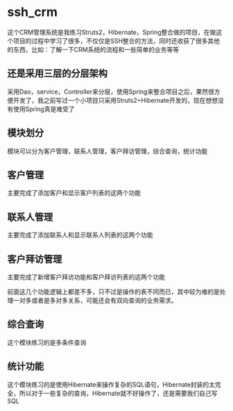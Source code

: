 # ssh_crm
这个CRM管理系统是我练习Struts2，Hibernate，Spring整合做的项目，在做这个项目的过程中学习了很多，不仅仅是SSH整合的方法，同时还收获了很多其他的东西，比如：了解一下CRM系统的流程和一些简单的业务等等

## 还是采用三层的分层架构
采用Dao，service，Controller来分层，使用Spring来整合项目之后，果然很方便开发了，我之前写过一个小项目只采用Struts2+Hibernate开发的，现在想想没有使用Spring真是难受了

## 模块划分
模块可以分为客户管理，联系人管理，客户拜访管理，综合查询，统计功能

## 客户管理
主要完成了添加客户和显示客户列表的这两个功能

## 联系人管理
主要完成了添加联系人和显示联系人列表的这两个功能

## 客户拜访管理
主要完成了新增客户拜访功能和客户拜访列表的这两个功能

前面这几个功能逻辑上都差不多，只不过是操作的表不同而已，其中较为难的是处理一对多或者是多对多关系，可能还会有双向查询的业务需求。

## 综合查询
这个模块练习的是多条件查询

## 统计功能
这个模块练习的是使用Hibernate来操作复杂的SQL语句，Hibernate封装的太完全，所以对于一些复杂的查询，Hibernate就不好操作了，还是需要我们自己写SQL

